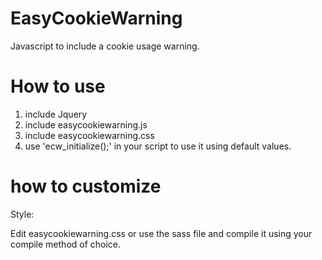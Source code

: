 # EasyCookieWarning
Javascript to include a cookie usage warning.

# How to use

1. include Jquery
2. include easycookiewarning.js
3. include easycookiewarning.css
4. use 'ecw_initialize();' in your script to use it using default values.

# how to customize

Style:

Edit easycookiewarning.css or use the sass file and compile it using your compile method of choice.
